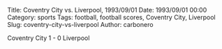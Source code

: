 Title: Coventry City vs. Liverpool, 1993/09/01
Date: 1993/09/01 00:00
Category: sports
Tags: football, football scores, Coventry City, Liverpool
Slug: coventry-city-vs-liverpool
Author: carbonero


Coventry City 1 - 0 Liverpool
